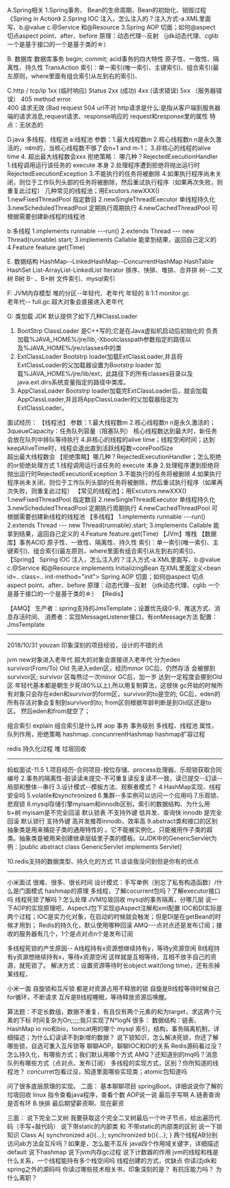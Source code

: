A.Spring相关
1.Spring事务、 Bean的生命周期，Bean的初始化、销毁过程
《Spring in Action》
2.Spring IOC 注入，怎么注入的？注入方式-a.XML里面写、b.@value c.@Service 和@Resource
3.Spring AOP 切面；如何@aspect 切点aspect point、after、before
原理：动态代理--反射 （jdk动态代理、cglib 一个是基于接口的一个是基于类的☆）

B. 数据库
数据库事务  begin; commit;  acid事务的四大特性
原子性、一致性、隔离性、持久性
TransAction
索引：单一索引(唯一索引、主键索引)、组合索引(最左原则，where里面有组合索引从左到右的索引)、


C.http / tcp/ip
1xx  (临时响应)
Status 2xx  (成功)
4xx (请求错误)
5xx （服务器错误）
405 method error\
400 请求无效 (Bad request
504 url不对
http请求是什么:是指从客户端到服务器端的请求消息,request请求、response响应的
request和response里的属性
特点：无状态的

D.java 多线程、线程池
a:线程池
参数：1.最大线程数m 2.核心线程数n n是永久激活的，n《m的，当核心线程数不够了会n+1 and m-1；  3.非核心的线程的alive time  4.
超出最大线程数会xxx
拒绝策略： 哪几种？RejectedExecutionHandler
1.线程调用运行该任务的 execute 本身
2.处理程序遭到拒绝将抛出运行时RejectedExecutionException
3.不能执行的任务将被删除
4.如果执行程序尚未关闭，则位于工作队列头部的任务将被删除，然后重试执行程序（如果再次失败，则重复此过程）
几种常见的线程池；用Excutors.newXXX()
1.newFixedThreadPool 指定数目
2.newSingleThreadExecutor 单线程持久化
3.newScheduledThreadPool  定期执行周期执行
4.newCachedThreadPool  可根据需要创建新线程的线程池



b.多线程
1.implements runnable   ---run()
2.extends Thread --- new Thread(runnable).start;
3.implements Callable 能拿到结果，返回自己定义的
4.Feature feature.get(Time)


E. 数据结构
HashMap--LinkedHashMap--ConcurrentHashMap
HashTable
HashSet
List-ArrayList-LinkedList
Iterator
排序、快排、堆排、合并排
树--二叉树 B树 B- 、B+树 文件索引、mysql索引


F: JVM内存模型
堆的分区--年轻代、老年代
年轻的 8:1:1   monitor.gc    
老年代--      full.gc   超大对象会直接进入老年代




G: 类加载
JDK 默认提供了如下几种ClassLoader
1. BootStrp ClassLoader 是C++写的;它是在Java虚拟机启动后初始化的
负责加载%JAVA_HOME%/jre/lib,-Xbootclasspath参数指定的路径以及%JAVA_HOME%/jre/classes中的类
2. ExtClassLoader
Bootstrp loader加载ExtClassLoader,并且将ExtClassLoader的父加载器设置为Bootstrp loader
加载%JAVA_HOME%/jre/lib/ext，此路径下的所有classes目录以及java.ext.dirs系统变量指定的路径中类库。
3. AppClassLoader
Bootstrp loader加载完ExtClassLoader后，就会加载AppClassLoader,并且将AppClassLoader的父加载器指定为 ExtClassLoader。


面试经历：
【线程池】
参数：1.最大线程数m 2.核心线程数n n是永久激活的；
3queueCapacity：任务队列容量（阻塞队列）  核心线程数达到最大时，新任务会放在队列中排队等待执行
4.非核心的线程的alive time；线程空闲时间；达到keepAliveTime时，线程会退出直到活跃线程数=corePoolSize  
超出最大线程数会
【拒绝策略】哪几种？RejectedExecutionHandler；怎么拒绝的or拒绝处理方式
1.线程调用运行该任务的 execute 本身
2.处理程序遭到拒绝将抛出运行时RejectedExecutionException
3.不能执行的任务将被删除
4.如果执行程序尚未关闭，则位于工作队列头部的任务将被删除，然后重试执行程序（如果再次失败，则重复此过程）
【常见的线程池】；用Excutors.newXXX()
1.newFixedThreadPool 指定数目
2.newSingleThreadExecutor 单线程持久化
3.newScheduledThreadPool  定期执行周期执行
4.newCachedThreadPool  可根据需要创建新线程的线程池
【多线程】
1.implements runnable   ---run()
2.extends Thread --- new Thread(runnable).start;
3.implements Callable 能拿到结果，返回自己定义的
4.Feature feature.get(Time)
【JVm】堆栈
【数据库】事务ACID 原子性、一致性、隔离性、持久性
索引：单一索引(唯一索引、主键索引)、组合索引(最左原则，where里面有组合索引从左到右的索引)、
【Spring】
Spring IOC 注入，怎么注入的？注入方式-a.XML里面写、b.@value c.@Service 和@Resource
implements InitializingBean
在XML里面定义\<bean id=.. class=.. init-method="init">
Spring AOP 切面；如何@aspect 切点aspect point、after、before
原理：动态代理--反射 （jdk动态代理、cglib 一个是基于接口的一个是基于类的☆）
【Redis】

【AMQ】
生产者：spring支持的JmsTemplate；设置优先级0-9、推送方式、消息存活时间、
消费者：实现MessageListener接口，有onMessage方法
配置：JmsTemplate

----
2018/10/31 youzan
印象深刻的项目经验，设计的不错的点

jvm   new对象进入老年代 超大的对象会直接进入老年代
分为eden survivor(From/To) Old
先进入eden区，经历minor GC后，仍然存活 会被挪到survivor区;
survivor 区每熬过一次minor GC后，加一岁 达到一定程度会挪到Old区
年轻代基本都是朝生夕死(80%以上),所以用复制算法，这很快
gc开始的时候所有对象只会存在eden和survivor的form区，survivor的to是空的; GC后，eden的所有存活对象会复制到survivor的to; from区则根据年龄判断是到Old区还是to区。 然后eden和from就空了；

组合索引
explain 组合索引是什么样
aop
事务    事务级别
多线程、线程池  属性，队列作用，拒绝策略
hashmap..concunrrentHashmap  hashmap扩容过程

redis 持久化过程
堆 垃圾回收

----
蚂蚁面试-11.5
1.项目经历-合同项目-按位存储、process处理器、乐观锁获取合同编号
2.事务的隔离性-脏读读未提交-不可重复读反复读不一致，读已提交--幻读--局部和整体--串行
3.设计模式--模板方法、观察者模式？
4.HashMap实现、线程安全吗
5.volatile和synchronized
6.集群--多实例可以访问一个应用吗
7.乐观锁、悲观锁
8.mysql存储引擎myisam和innodb区别，索引的数据结构、为什么用b+树
myisam是不完全回滚 默认锁表  不支持外键 低并发、查询快
innodb 是完全回滚   默认锁行  支持外键   高并发推荐innodb，效率高
9.abstract类和接口的区别
抽象类是用来捕捉子类的通用特性的 。它不能被实例化，只能被用作子类的超类。抽象类是被用来创建继承层级里子类的模板。以JDK中的GenericServlet为例：[public abstract class GenericServlet implements Servlet]

10.redis支持的数据类型、持久化的方式
11.谈谈我没问到但是你有的优点

----
小米面试
很难、很多、很长时间
设计模式：手写单例（别忘了私有构造函数）/什么是门面模式
hashmap的原理
多线程，了解cocurrent包吗？了解executor接口吗
线程死锁了解吗？怎么处理
JVM垃圾回收
mysql的事务隔离，分哪几层
说一下AOP的实现原理吧，AspectJ包下实现@Aspect注解和xml配置
IOC和DI实际是两个过程；IOC是实力化对象，在启动的时候就会触发；但是DI是在getBean的时候才用到；
Redis的持久化，默认使用哪种回滚
AMQ---点对点还是发布订阅；接收的服务器有几个，1个是点对点n个是发布订阅

多线程死锁的产生原因--
A线程持有x资源想继续持有y，等待y资源空闲
B线程持有y资源想继续持有x，等待x资源空闲
这样就是互相等待，互相不放手自己的资源，就死锁了。
解决方式：设置资源等待时长object.wait(long time)，还有杀掉某线程，

小米一面
自旋锁和互斥锁
都是对资源占用不释放的锁
自旋是B线程等待时候自己for循环，不断请求
互斥是B线程睡眠，等待释放资源后唤醒。

算法题：不定长数组，数据不重复，有且仅有两个元素的和为target，求这两个元素的下标
时间复杂为On;;;;;我只实现了N*logN
很多：
数据结构：链表、HashMap
io  nio和bio，tomcat用的哪个
mysql 索引，结构，事务隔离机制，详细描述；为什么幻读读不到新增的数据？
说下锁知识，怎么解决死锁，你还了解哪些锁，自选可重入互斥锁等
聊聊AOP。聊聊IOC和DI的关系
Redis源码看过没？怎么持久化，有哪些方式；我们默认用哪个方式
AMQ？还知道别的mq吗？消息队列有哪些方式（点对点、发布订阅）
多线程的实现方式，区别？你所知道的线程池？
concurret包看过没，知道里面哪些实现类；atomic包知道吗



问了很多底层原理的实现。
二面：
基本聊聊项目
springBoot，详细说说你了解的
垃圾回收
linux 指令查看java程序，查看个数
AOP说一说
最后手写啊
A.链表查询是否有环  B.快排
最后期望薪资啊、现在薪资

三面：
说下完全二叉树
我要获取这个完全二叉树最后一个叶子节点，给出遍历代码（手写+敲代码）
说下带static的内部类 和 不带static的内部类的区别
说一下锁知识
Class A{
  synchronized a(){...};
  synchronized b(){...};
}
两个线程AB分别访问ab方法会互斥吗？如果是，怎么能不互斥
java四个作用域关键字，详细描述default
说下hashmap
说下jvm内存gc过程
说下计数器的作用
jvm的线程和栈是什么关系，一个线程能持有多个栈空间吗
线程创建的方式，优缺点
你读过jdk和spring之外的源码吗
你读过哪些技术相关书，印象深刻的是？
有抗压能力吗？
为什么离职？
